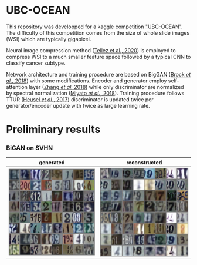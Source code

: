 # UBC-OCEAN

This repository was developped for a kaggle competition ["UBC-OCEAN"](https://www.kaggle.com/competitions/UBC-OCEAN). The difficulty of this competition comes from the size of whole slide images (WSI) which are typically gigapixel.

Neural image compression method ([Tellez et al., 2020](https://arxiv.org/abs/1811.02840)) is employed to compress WSI to a much smaller feature space followed by a typical CNN to classify cancer subtype.

Network architecture and training procedure are based on BigGAN ([Brock *et al.*, 2018](https://arxiv.org/abs/1809.11096)) with some modifications. Encoder and generator employ self-attention layer ([Zhang *et al.* 2018](https://arxiv.org/abs/1805.08318)) while only discriminator are normalized by spectral normalization ([Miyato *et al.*, 2018](https://arxiv.org/abs/1802.05957)).
Training procedure follows TTUR ([Heusel *et al.*, 2017](https://arxiv.org/abs/1706.08500)) discriminator is updated twice per generator/encoder update with twice as large learning rate.

# Preliminary results

### BiGAN on SVHN

| generated | reconstructed |
| - | - |
| <img src="asset/svhn_generated.png"> | <img src="asset/svhn_reconstructed.png"> |
